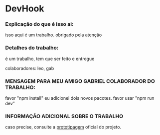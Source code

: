 # DevHook

### Explicação do que é isso ai:


isso aqui é um trabalho. obrigado pela atenção

### Detalhes do trabalho:

é um trabalho, tem que ser feito e entregue

colaboradores: leo, gab

### MENSAGEM PARA MEU AMIGO GABRIEL COLABORADOR DO TRABALHO:

favor "npm install" eu adicionei dois novos pacotes.
favor usar "npm run dev"


### INFORMAÇÃO ADICIONAL SOBRE O TRABALHO

caso precise, consulte a <a href="https://www.figma.com/proto/mOo85okb34Y3lg4oNkq6Rz/DevHook?node-id=0-1&t=fAYk0jtAVNhbVtbI-1">prototipagem</a> oficial do projeto.
